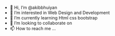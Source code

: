 - 👋 Hi, I’m @akibbhuiyan
- 👀 I’m interested in Web Design and Development 
- 🌱 I’m currently learning Html css bootstrap 
- 💞️ I’m looking to collaborate on 
- 📫 How to reach me ...

<!---
akibbhuiyan/akibbhuiyan is a ✨ special ✨ repository because its `README.md` (this file) appears on your GitHub profile.
You can click the Preview link to take a look at your changes.
--->
